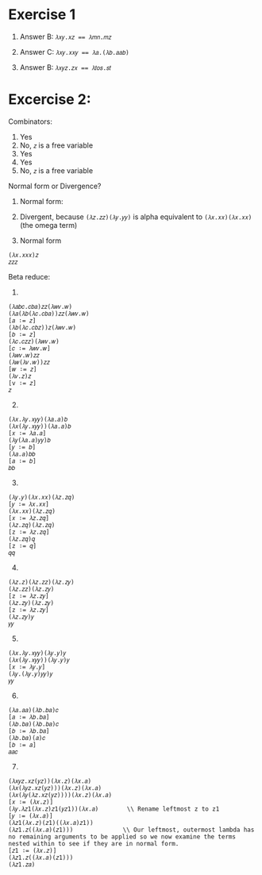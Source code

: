 # Exercise 1

1) Answer B: ``𝜆𝑥𝑦.𝑥𝑧 == 𝜆𝑚𝑛.𝑚𝑧``

2) Answer C: ``𝜆𝑥𝑦.𝑥𝑥𝑦 == 𝜆𝑎.(𝜆𝑏.𝑎𝑎𝑏)``

3) Answer B: ``𝜆𝑥𝑦𝑧.𝑧𝑥 == 𝜆𝑡𝑜𝑠.𝑠𝑡``

# Excercise 2:

Combinators:

1. Yes
2. No, `𝑧` is a free variable
3. Yes
4. Yes
5. No, `𝑧` is a free variable

Normal form or Divergence?

1. Normal form: 

2. Divergent, because `(𝜆𝑧.𝑧𝑧)(𝜆𝑦.𝑦𝑦)` is alpha equivalent to `(𝜆𝑥.𝑥𝑥)(𝜆𝑥.𝑥𝑥)` (the omega term)

3. Normal form
```
(𝜆𝑥.𝑥𝑥𝑥)𝑧
𝑧𝑧𝑧
```

Beta reduce:

1.

```
(𝜆𝑎𝑏𝑐.𝑐𝑏𝑎)𝑧𝑧(𝜆𝑤𝑣.𝑤)
(𝜆𝑎(𝜆𝑏(𝜆𝑐.𝑐𝑏𝑎))𝑧𝑧(𝜆𝑤𝑣.𝑤)
[𝑎 ∶= 𝑧]
(𝜆𝑏(𝜆𝑐.𝑐𝑏𝑧))𝑧(𝜆𝑤𝑣.𝑤)
[𝑏 ∶= 𝑧]
(𝜆𝑐.𝑐𝑧𝑧)(𝜆𝑤𝑣.𝑤)
[𝑐 ∶= 𝜆𝑤𝑣.𝑤]
(𝜆𝑤𝑣.𝑤)𝑧𝑧
(𝜆𝑤(𝜆𝑣.𝑤))𝑧𝑧
[𝑤 ∶= 𝑧]
(𝜆𝑣.𝑧)𝑧
[v ∶= 𝑧]
𝑧
```

2. 
```
(𝜆𝑥.𝜆𝑦.𝑥𝑦𝑦)(𝜆𝑎.𝑎)𝑏
(𝜆𝑥(𝜆𝑦.𝑥𝑦𝑦))(𝜆𝑎.𝑎)𝑏
[𝑥 ∶= 𝜆𝑎.𝑎]
(𝜆𝑦(𝜆𝑎.𝑎)𝑦𝑦)𝑏
[𝑦 ∶= 𝑏]
(𝜆𝑎.𝑎)𝑏𝑏
[𝑎 ∶= 𝑏]
𝑏𝑏
```

3. 
```
(𝜆𝑦.𝑦)(𝜆𝑥.𝑥𝑥)(𝜆𝑧.𝑧𝑞)
[𝑦 ∶= 𝜆𝑥.𝑥𝑥]
(𝜆𝑥.𝑥𝑥)(𝜆𝑧.𝑧𝑞)
[𝑥 ∶= 𝜆𝑧.𝑧𝑞]
(𝜆𝑧.𝑧𝑞)(𝜆𝑧.𝑧𝑞)
[z ∶= 𝜆𝑧.𝑧𝑞]
(𝜆𝑧.𝑧𝑞)𝑞
[z ∶= 𝑞]
𝑞𝑞
```

4. 
```
(𝜆𝑧.𝑧)(𝜆𝑧.𝑧𝑧)(𝜆𝑧.𝑧𝑦)
(𝜆𝑧.𝑧𝑧)(𝜆𝑧.𝑧𝑦)
[z ∶= 𝜆𝑧.𝑧𝑦]
(𝜆𝑧.𝑧𝑦)(𝜆𝑧.𝑧𝑦)
[z ∶= 𝜆𝑧.𝑧𝑦]
(𝜆𝑧.𝑧𝑦)𝑦
𝑦𝑦
```

5.
```
(𝜆𝑥.𝜆𝑦.𝑥𝑦𝑦)(𝜆𝑦.𝑦)𝑦
(𝜆𝑥(𝜆𝑦.𝑥𝑦𝑦))(𝜆𝑦.𝑦)𝑦
[𝑥 ∶= 𝜆𝑦.𝑦]
(𝜆𝑦.(𝜆𝑦.𝑦)𝑦𝑦)𝑦
𝑦𝑦
```

6.
```
(𝜆𝑎.𝑎𝑎)(𝜆𝑏.𝑏𝑎)𝑐
[𝑎 ∶= 𝜆𝑏.𝑏𝑎]
(𝜆𝑏.𝑏𝑎)(𝜆𝑏.𝑏𝑎)𝑐
[𝑏 ∶= 𝜆𝑏.𝑏𝑎]
(𝜆𝑏.𝑏𝑎)(𝑎)𝑐
[𝑏 ∶= 𝑎]
𝑎𝑎𝑐
```
7.
```
(𝜆𝑥𝑦𝑧.𝑥𝑧(𝑦𝑧))(𝜆𝑥.𝑧)(𝜆𝑥.𝑎)
(𝜆𝑥(𝜆𝑦𝑧.𝑥𝑧(𝑦𝑧)))(𝜆𝑥.𝑧)(𝜆𝑥.𝑎)
(𝜆𝑥(𝜆𝑦(𝜆𝑧.𝑥𝑧(𝑦𝑧))))(𝜆𝑥.𝑧)(𝜆𝑥.𝑎)
[𝑥 ∶= (𝜆𝑥.𝑧)]
(𝜆𝑦.𝜆𝑧1(𝜆𝑥.𝑧)𝑧1(𝑦𝑧1))(𝜆𝑥.𝑎)        \\ Rename leftmost z to z1
[𝑦 ∶= (𝜆𝑥.𝑎)]
(𝜆𝑧1(𝜆𝑥.𝑧)(𝑧1)((𝜆𝑥.𝑎)𝑧1))
(𝜆𝑧1.𝑧((𝜆𝑥.𝑎)(𝑧1)))              \\ Our leftmost, outermost lambda has no remaining arguments to be applied so we now examine the terms nested within to see if they are in normal form. 
[𝑧1 ∶= (𝜆𝑥.𝑧)]
(𝜆𝑧1.𝑧((𝜆𝑥.𝑎)(𝑧1)))
(𝜆𝑧1.𝑧𝑎)
```